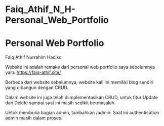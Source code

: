 # Faiq_Athif_N_H-Personal_Web_Portfolio

# <h1>Personal Web Portfolio</h1>
Faiq Athif Nurrahim Hadiko

Website ini adalah remake dari personal web portfolio saya sebelumnya yaitu https://faiq-athif.site/

Berbeda dari website sebelumnya, website kali ini memiliki blog sendiri yang dibangun dengan CRUD.

Dalam website ini juga telah diimplementasikan CRUD, untuk fitur Update dan Delete sampai saat ini masih sedikit bermasalah.

Untuk membuka bagian admin, tambahkan /admin. Saat ini authentication admin masih dalam proses.
